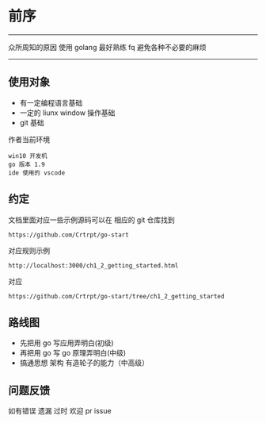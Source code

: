 # 前序

---

众所周知的原因 使用 golang 最好熟练 fq 避免各种不必要的麻烦

---

## 使用对象

- 有一定编程语言基础
- 一定的 liunx window 操作基础
- git 基础

作者当前环境

```
win10 开发机
go 版本 1.9
ide 使用的 vscode
```

## 约定

文档里面对应一些示例源码可以在 相应的 git 仓库找到

```
https://github.com/Crtrpt/go-start
```

对应规则示例

```
http://localhost:3000/ch1_2_getting_started.html
```

对应

```
https://github.com/Crtrpt/go-start/tree/ch1_2_getting_started

```

## 路线图

- 先把用 go 写应用弄明白(初级)
- 再把用 go 写 go 原理弄明白(中级)
- 搞通思想 架构 有造轮子的能力（中高级）

## 问题反馈

如有错误 遗漏 过时 欢迎 pr issue
